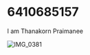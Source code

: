 # 6410685157
I am Thanakorn Praimanee

![IMG_0381](https://github.com/6410685157/6410685157.github.io/assets/88650767/dc7af4b1-158d-43e9-b6e9-f2212e8a9169)
